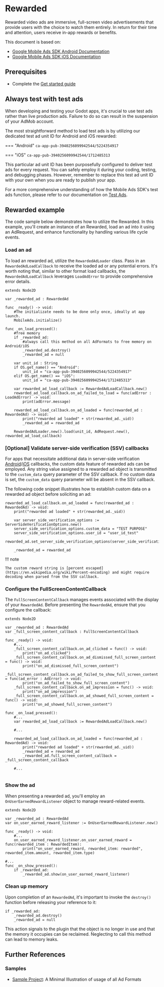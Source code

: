 # Rewarded

Rewarded video ads are immersive, full-screen video advertisements that provide users with the choice to watch them entirely. In return for their time and attention, users receive in-app rewards or benefits.

This document is based on:

- [Google Mobile Ads SDK Android Documentation](https://developers.google.com/admob/android/rewarded)
- [Google Mobile Ads SDK iOS Documentation](https://developers.google.com/admob/ios/rewarded)

## Prerequisites
- Complete the [Get started guide](../README.md)


## Always test with test ads

When developing and testing your Godot apps, it's crucial to use test ads rather than live production ads. Failure to do so can result in the suspension of your AdMob account.

The most straightforward method to load test ads is by utilizing our dedicated test ad unit ID for Android and iOS rewarded:

=== "Android"
    ```
    ca-app-pub-3940256099942544/5224354917
    ```

=== "iOS"
    ```
    ca-app-pub-3940256099942544/1712485313
    ```

This particular ad unit ID has been purposefully configured to deliver test ads for every request. You can safely employ it during your coding, testing, and debugging phases. However, remember to replace this test ad unit ID with your own when you are ready to publish your app.

For a more comprehensive understanding of how the Mobile Ads SDK's test ads function, please refer to our documentation on [Test Ads](../enable_test_ads.md).


## Rewarded example

The code sample below demonstrates how to utilize the Rewarded. In this example, you'll create an instance of an Rewarded, load an ad into it using an AdRequest, and enhance functionality by handling various life cycle events.


### Load an ad
To load an rewarded ad, utilize the `RewardedAdLoader` class. Pass in an `RewardedAdLoadCallback` to receive the loaded ad or any potential errors. It's worth noting that, similar to other format load callbacks, the `RewardedAdLoadCallback` leverages `LoadAdError` to provide comprehensive error details.

```gdscript linenums="1" hl_lines="30"
extends Node2D

var _rewarded_ad : RewardedAd

func _ready() -> void:
    #The initializate needs to be done only once, ideally at app launch.
	MobileAds.initialize()

func _on_load_pressed():
	#free memory
	if _rewarded_ad:
		#always call this method on all AdFormats to free memory on Android/iOS
		_rewarded_ad.destroy()
		_rewarded_ad = null

	var unit_id : String
	if OS.get_name() == "Android":
		unit_id = "ca-app-pub-3940256099942544/5224354917"
	elif OS.get_name() == "iOS":
		unit_id = "ca-app-pub-3940256099942544/1712485313"

	var rewarded_ad_load_callback := RewardedAdLoadCallback.new()
	rewarded_ad_load_callback.on_ad_failed_to_load = func(adError : LoadAdError) -> void:
		print(adError.message)

	rewarded_ad_load_callback.on_ad_loaded = func(rewarded_ad : RewardedAd) -> void:
		print("rewarded ad loaded" + str(rewarded_ad._uid))
		_rewarded_ad = rewarded_ad

	RewardedAdLoader.new().load(unit_id, AdRequest.new(), rewarded_ad_load_callback)
```

### [Optional] Validate server-side verification (SSV) callbacks
For apps that necessitate additional data in server-side verification [Android](https://developers.google.com/admob/android/ssv)/[iOS](https://developers.google.com/admob/ios/ssv) callbacks, the custom data feature of rewarded ads can be employed. Any string value assigned to a rewarded ad object is transmitted to the `custom_data` query parameter of the SSV callback. If no custom data is set, the `custom_data` query parameter will be absent in the SSV callback.

The following code snippet illustrates how to establish custom data on a rewarded ad object before soliciting an ad:

```gdscript linenums="1" hl_lines="4 5 6 7"
rewarded_ad_load_callback.on_ad_loaded = func(rewarded_ad : RewardedAd) -> void:
    print("rewarded ad loaded" + str(rewarded_ad._uid))
    
    var server_side_verification_options := ServerSideVerificationOptions.new()
    server_side_verification_options.custom_data = "TEST PURPOSE"
    server_side_verification_options.user_id = "user_id_test"
    rewarded_ad.set_server_side_verification_options(server_side_verification_options)
    
    _rewarded_ad = rewarded_ad
```
!!! note

    The custom reward string is [percent escaped](https://en.wikipedia.org/wiki/Percent-encoding) and might require decoding when parsed from the SSV callback.

### Configure the FullScreenContentCallback
The `FullScreenContentCallback` manages events associated with the display of your `RewardedAd`. Before presenting the `RewardedAd`, ensure that you configure the callback:

```gdscript linenums="1" hl_lines="28"
extends Node2D

var _rewarded_ad : RewardedAd
var _full_screen_content_callback : FullScreenContentCallback

func _ready() -> void:
	#...
	_full_screen_content_callback.on_ad_clicked = func() -> void:
		print("on_ad_clicked")
	_full_screen_content_callback.on_ad_dismissed_full_screen_content = func() -> void:
		print("on_ad_dismissed_full_screen_content")
	_full_screen_content_callback.on_ad_failed_to_show_full_screen_content = func(ad_error : AdError) -> void:
		print("on_ad_failed_to_show_full_screen_content")
	_full_screen_content_callback.on_ad_impression = func() -> void:
		print("on_ad_impression")
	_full_screen_content_callback.on_ad_showed_full_screen_content = func() -> void:
		print("on_ad_showed_full_screen_content")

func _on_load_pressed():
	#...
	var rewarded_ad_load_callback := RewardedAdLoadCallback.new()

	#...

	rewarded_ad_load_callback.on_ad_loaded = func(rewarded_ad : RewardedAd) -> void:
		print("rewarded ad loaded" + str(rewarded_ad._uid))
		_rewarded_ad = rewarded_ad
		_rewarded_ad.full_screen_content_callback = _full_screen_content_callback

	#...


```

### Show the ad

When presenting a rewarded ad, you'll employ an `OnUserEarnedRewardListener` object to manage reward-related events.

```gdscript linenums="1" hl_lines="14"
extends Node2D

var _rewarded_ad : RewardedAd
var on_user_earned_reward_listener := OnUserEarnedRewardListener.new()

func _ready() -> void:
	#...
	on_user_earned_reward_listener.on_user_earned_reward = func(rewarded_item : RewardedItem):
		print("on_user_earned_reward, rewarded_item: rewarded", rewarded_item.amount, rewarded_item.type)

#...
func _on_show_pressed():
	if _rewarded_ad:
		_rewarded_ad.show(on_user_earned_reward_listener)
```

### Clean up memory

Upon completion of an `RewardedAd`, it's important to invoke the `destroy()` function before releasing your reference to it:

```gdscript 
if _rewarded_ad:
    _rewarded_ad.destroy()
    _rewarded_ad = null
```


This action signals to the plugin that the object is no longer in use and that the memory it occupies can be reclaimed. Neglecting to call this method can lead to memory leaks.

## Further References

### Samples
- [Sample Project](https://github.com/poingstudios/godot-admob-plugin/tree/master/addons/admob/sample): A Minimal Illustration of usage of all Ad Formats
